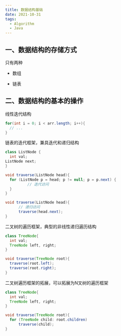 ```yaml
---
title: 数据结构基础
date: 2021-10-31
tags:
  - Algorithm
  - Java
---
```


## 一、数据结构的存储方式

只有两种

- 数组

- 链表

## 二、数据结构的基本的操作

线性迭代结构

```java
for(int i = 0; i < arr.length; i++){
  // ...
}
```


链表的迭代框架，兼具迭代和递归结构


```java
class ListNode {
  int val;
ListNode next;
}

void traverse(ListNode head){
  for (ListNode p = head; p != null; p = p.next) {
          // 迭代访问
  }
}

void traverse(ListNode head){
      // 递归访问
      traverse(head.next);
}
```


二叉树的遍历框架，典型的非线性递归遍历结构


```java
class TreeNode{
  int val;
  TreeNode left, right;
}

void traverse(TreeNode root){
  traverse(root.left);
  traverse(root.right);
}
```


二叉树遍历框架的拓展，可以拓展为N叉树的遍历框架


```java
class TreeNode{
  int val;
  TreeNode left, right;
}

void traverse(TreeNode root){
  for (TreeNode child: root.children)
      traverse(child);
}
```
